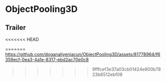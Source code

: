 # ObjectPooling3D

## Trailer
<<<<<<< HEAD

=======
https://github.com/doganaliyeniacun/ObjectPooling3D/assets/81778964/f6359ecf-0ea3-4a1e-8317-ebd2ac70e0c8
>>>>>>> 9fffcef3e37a03cb01424e600b7823b6512ebf08
